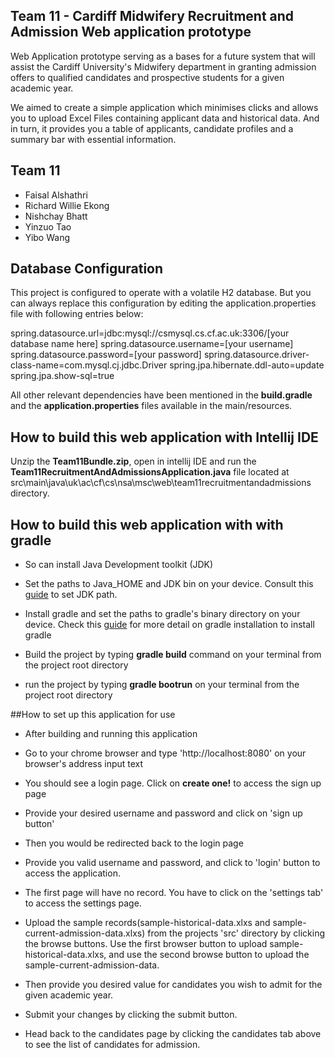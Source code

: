 
## Team 11 - Cardiff Midwifery Recruitment and Admission Web application prototype
Web Application prototype serving as a bases for a future system that will assist the Cardiff University's Midwifery department in granting admission offers to qualified candidates and prospective students for a given academic year.

We aimed to create a simple application which minimises clicks and allows you to upload Excel Files containing applicant data and historical data. And in turn, it provides you a table of applicants, candidate profiles and a summary bar with essential information.

## Team 11
- Faisal Alshathri
- Richard Willie Ekong
- Nishchay Bhatt
- Yinzuo Tao
- Yibo Wang

## Database Configuration
This project is configured to operate with a volatile H2 database. But you can always replace
this configuration by editing the application.properties file with following entries below:

spring.datasource.url=jdbc:mysql://csmysql.cs.cf.ac.uk:3306/[your database name here]
spring.datasource.username=[your username]
spring.datasource.password=[your password]
spring.datasource.driver-class-name=com.mysql.cj.jdbc.Driver
spring.jpa.hibernate.ddl-auto=update
spring.jpa.show-sql=true

All other relevant dependencies have been mentioned in the **build.gradle** and the **application.properties** files available in the main/resources.


## How to build this web application with Intellij IDE
Unzip the **Team11Bundle.zip**, open in intellij IDE and run the **Team11RecruitmentAndAdmissionsApplication.java** file located at
src\main\java\uk\ac\cf\cs\nsa\msc\web\team11recruitmentandadmissions directory.

## How to build this web application with with gradle
- So can install Java Development toolkit (JDK)
- Set the paths to Java_HOME and JDK bin on your device.
Consult this [guide](https://docs.oracle.com/cd/E19182-01/821-0917/inst_jdk_javahome_t/index.html)
to set JDK path.
- Install gradle and set the paths to gradle's binary directory on your device.
Check this [guide](https://gradle.org/install/) for more detail on gradle installation
to install gradle
- Build the project by typing **gradle build** command
on your terminal from the project root directory

- run the project by typing  **gradle bootrun**
on your terminal from the project root directory

##How to set up this application for use
- After building and running this application
- Go to your chrome browser and type 'http://localhost:8080' on your browser's
address input text
- You should see a login page. Click on **create one!** to access the sign up page
- Provide your desired username and password and click on 'sign up button'
- Then you would be redirected back to the login page
- Provide you valid username and password, and click to 'login' button to access
the application.
- The first page will have no record. You have to click on the 'settings tab'
to access the settings page.
- Upload the sample records(sample-historical-data.xlxs and sample-current-admission-data.xlxs)
 from the projects 'src' directory by clicking the browse buttons. Use the first browser
 button to upload sample-historical-data.xlxs, and use the second browse button to
 upload the sample-current-admission-data.
- Then provide you desired value for candidates you wish to admit for the given academic year.

- Submit your changes by clicking the submit button.

- Head back to the candidates page by clicking the candidates tab above to see the list of
candidates for admission.
